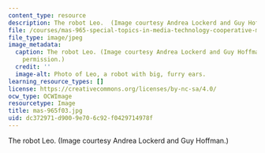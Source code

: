 ```yaml
---
content_type: resource
description: The robot Leo.  (Image courtesy Andrea Lockerd and Guy Hoffman.)
file: /courses/mas-965-special-topics-in-media-technology-cooperative-machines-fall-2003/dc372971d9009e706c92f0429714978f_mas-965f03.jpg
file_type: image/jpeg
image_metadata:
  caption: The robot Leo. (Image courtesy Andrea Lockerd and Guy Hoffman. Used with
    permission.)
  credit: ''
  image-alt: Photo of Leo, a robot with big, furry ears.
learning_resource_types: []
license: https://creativecommons.org/licenses/by-nc-sa/4.0/
ocw_type: OCWImage
resourcetype: Image
title: mas-965f03.jpg
uid: dc372971-d900-9e70-6c92-f0429714978f
---
```

The robot Leo.  (Image courtesy Andrea Lockerd and Guy Hoffman.)